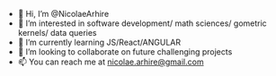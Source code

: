 - 👋 Hi, I’m @NicolaeArhire
- 👀 I’m interested in software development/ math sciences/ gometric kernels/ data queries
- 🌱 I’m currently learning JS/React/ANGULAR 
- 💞️ I’m looking to collaborate on future challenging projects
- 📫 You can reach me at nicolae.arhire@gmail.com

<!---
NicolaeArhire/NicolaeArhire is a ✨ special ✨ repository because its `README.md` (this file) appears on your GitHub profile.
You can click the Preview link to take a look at your changes.
--->

